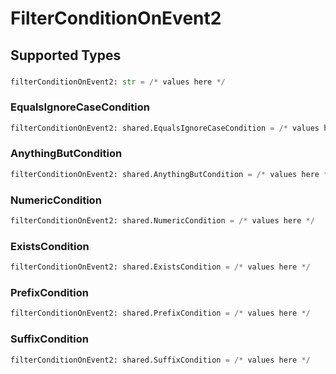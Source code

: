 # FilterConditionOnEvent2


## Supported Types

### 

```python
filterConditionOnEvent2: str = /* values here */
```

### EqualsIgnoreCaseCondition

```python
filterConditionOnEvent2: shared.EqualsIgnoreCaseCondition = /* values here */
```

### AnythingButCondition

```python
filterConditionOnEvent2: shared.AnythingButCondition = /* values here */
```

### NumericCondition

```python
filterConditionOnEvent2: shared.NumericCondition = /* values here */
```

### ExistsCondition

```python
filterConditionOnEvent2: shared.ExistsCondition = /* values here */
```

### PrefixCondition

```python
filterConditionOnEvent2: shared.PrefixCondition = /* values here */
```

### SuffixCondition

```python
filterConditionOnEvent2: shared.SuffixCondition = /* values here */
```

